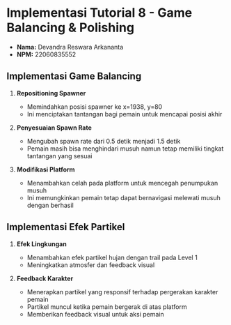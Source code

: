 # Implementasi Tutorial 8 - Game Balancing & Polishing

- **Nama:** Devandra Reswara Arkananta
- **NPM:** 22060835552

## Implementasi Game Balancing

1. **Repositioning Spawner**
   - Memindahkan posisi spawner ke x=1938, y=80
   - Ini menciptakan tantangan bagi pemain untuk mencapai posisi akhir

2. **Penyesuaian Spawn Rate**
   - Mengubah spawn rate dari 0.5 detik menjadi 1.5 detik
   - Pemain masih bisa menghindari musuh namun tetap memiliki tingkat tantangan yang sesuai

3. **Modifikasi Platform**
   - Menambahkan celah pada platform untuk mencegah penumpukan musuh
   - Ini memungkinkan pemain tetap dapat bernavigasi melewati musuh dengan berhasil

## Implementasi Efek Partikel

1. **Efek Lingkungan**
   - Menambahkan efek partikel hujan dengan trail pada Level 1
   - Meningkatkan atmosfer dan feedback visual

2. **Feedback Karakter**
   - Menerapkan partikel yang responsif terhadap pergerakan karakter pemain
   - Partikel muncul ketika pemain bergerak di atas platform
   - Memberikan feedback visual untuk aksi pemain